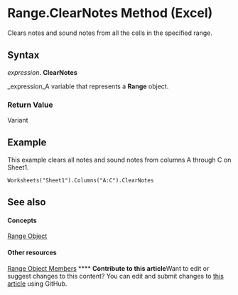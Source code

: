 
# Range.ClearNotes Method (Excel)

Clears notes and sound notes from all the cells in the specified range.


## Syntax

 _expression_. **ClearNotes**

 _expression_A variable that represents a  **Range** object.


### Return Value

Variant


## Example

This example clears all notes and sound notes from columns A through C on Sheet1.


```
Worksheets("Sheet1").Columns("A:C").ClearNotes
```


## See also


#### Concepts


 [Range Object](b8207778-0dcc-4570-1234-f130532cc8cd.md)
#### Other resources


 [Range Object Members](4336bf81-1e63-7e44-1792-baf366a027a7.md)
****   **Contribute to this article**Want to edit or suggest changes to this content? You can edit and submit changes to  [this article](https://github.com/jhershey00/VBA_Excel_Test/OpenXMLCon/articles/24017be9-d3bf-2e8a-4587-d5b0a03fdcaf.md) using GitHub.

